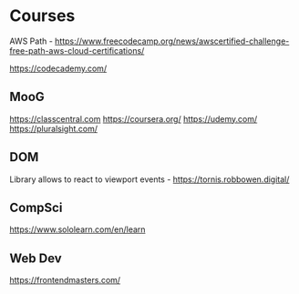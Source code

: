 # Courses

AWS Path - <https://www.freecodecamp.org/news/awscertified-challenge-free-path-aws-cloud-certifications/>

<https://codecademy.com/>

## MooG

<https://classcentral.com>
<https://coursera.org/>
<https://udemy.com/>
<https://pluralsight.com/>

## DOM

Library allows to react to viewport events - <https://tornis.robbowen.digital/>

## CompSci

<https://www.sololearn.com/en/learn>

## Web Dev

<https://frontendmasters.com/>

